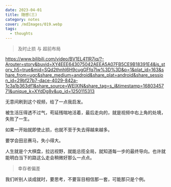 ```yaml
---
date: 2023-04-01
title: 随想(三)
category: notes
cover: /mdImages/019.webp
tags:
  - thoughts
---
```


> 及时止损 与 超前布局

https://www.bilibili.com/video/BV1EL411R7iq/?-Arouter=story&buvid=XY4EEE643075042AEEA5A07FB5CE9B18391E4&is_story_h5=true&mid=SQd2thnhl6H9cugGFfq7Iw%3D%3D&p=1&plat_id=163&share_from=ugc&share_medium=android&share_plat=android&share_session_id=29bf27b7-dace-4029-842a-1c3a1b363df1&share_source=WEIXIN&share_tag=s_i&timestamp=1680345771&unique_k=XYdDg8v&up_id=1250115313

无意间刷到这个视频，给了一点我启发。

被生活压得透不过气，苟延残喘地活着，最后走向的，就是视频中右上角的处境，失败了一生。

如果一开始就即使止损，也就不至于失去得越来越多。

要学会田忌赛马，失小得大。

人生就是个大棋盘，拉远视野，就能总揽全局，就知道每一步的最终导向。也许就能明白当下的路这么走会稍微好那么一点点。

> 幸存者偏差

我们听别人谈成就时，要思考，不要盲目相信那一套，可能那只是个例。